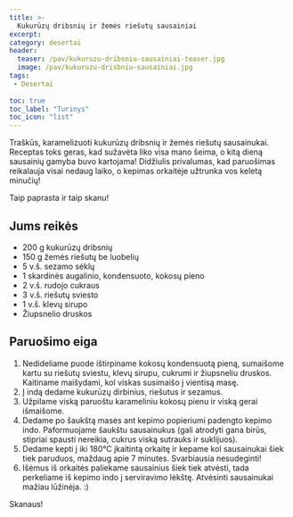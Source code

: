 ```yaml
---
title: >-
  Kukurūzų dribsnių ir žemės riešutų sausainiai
excerpt:
category: desertai
header:
  teaser: /pav/kukuruzu-dribsniu-sausainiai-teaser.jpg
  image: /pav/kukuruzu-drisbniu-sausainiai.jpg
tags:
 - Desertai
 
toc: true
toc_label: "Turinys"
toc_icon: "list"
---
```


Traškūs, karamelizuoti kukurūzų dribsnių ir žemės riešutų sausainukai. Receptas toks geras, kad sužavėta liko visa mano šeima, o kitą dieną sausainių gamyba buvo kartojama! Didžiulis privalumas, kad paruošimas reikalauja visai nedaug laiko, o kepimas orkaitėje užtrunka vos keletą minučių! 

Taip paprasta ir taip skanu!

## Jums reikės

* 200 g kukurūzų dribsnių
* 150 g žemės riešutų be luobelių
* 5 v.š. sezamo sėklų
* 1 skardinės augalinio, kondensuoto, kokosų pieno
* 2 v.š. rudojo cukraus
* 3 v.š. riešutų sviesto
* 1 v.š. klevų sirupo
* Žiupsnelio druskos

## Paruošimo eiga

1. Nedideliame puode ištirpiname kokosų kondensuotą pieną, sumaišome kartu su riešutų sviestu, klevų sirupu, cukrumi ir žiupsneliu druskos. Kaitiname maišydami, kol viskas susimaišo į vientisą masę.
2. Į indą dedame kukurūzų dirbinius, riešutus ir sezamus.
3. Užpilame viską paruoštu karameliniu kokosų pienu ir viską gerai išmaišome.
4. Dedame po šaukštą masės ant kepimo popieriumi padengto kepimo indo. Paformuojame šaukštu sausainukus (gali atrodyti gana birūs, stipriai spausti nereikia, cukrus viską sutrauks ir suklijuos).
5. Dedame kepti į iki 180°C įkaitintą orkaitę ir kepame kol sausainukai šiek tiek paruduos, maždaug apie 7 minutes. Svarbiausia nesudeginti!
6. Išėmus iš orkaitės paliekame sausainius šiek tiek atvėsti, tada perkeliame iš kepimo indo į serviravimo lėkštę. Atvėsinti sausainukai mažiau lūžinėja. :)

Skanaus!